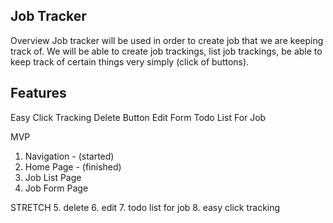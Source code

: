 Job Tracker
---

Overview
Job tracker will be used in order to create job that we are keeping track of. We will be able to create job trackings, list job trackings, be able to keep track of certain things very simply (click of buttons).

Features
---
Easy Click Tracking
Delete Button
Edit Form
Todo List For Job

MVP
1. Navigation - (started)
2. Home Page - (finished)
3. Job List Page
4. Job Form Page

STRETCH
5. delete
6. edit
7. todo list for job
8. easy click tracking